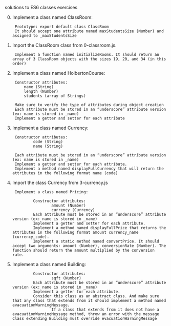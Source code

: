 solutions to ES6 classes exercises

0. Implement a class named ClassRoom:

        Prototype: export default class ClassRoom
        It should accept one attribute named maxStudentsSize (Number) and assigned to _maxStudentsSize

1. Import the ClassRoom class from 0-classroom.js.

        Implement a function named initializeRooms. It should return an array of 3 ClassRoom objects with the sizes 19, 20, and 34 (in this order)

2. Implement a class named HolbertonCourse:

        Constructor attributes:
            name (String)
            length (Number)
            students (array of Strings)

        Make sure to verify the type of attributes during object creation
        Each attribute must be stored in an “underscore” attribute version (ex: name is stored in _name)
        Implement a getter and setter for each attribute

3. Implement a class named Currency:

        Constructor attributes:
                code (String)
                name (String)

        Each attribute must be stored in an “underscore” attribute version (ex: name is stored in _name)
        Implement a getter and setter for each attribute.
        Implement a method named displayFullCurrency that will return the attributes in the following format name (code)

4. Import the class Currency from 3-currency.js

        Implement a class named Pricing:

                Constructor attributes:
                        amount (Number)
                        currency (Currency)
                Each attribute must be stored in an “underscore” attribute version (ex: name is stored in _name)
                Implement a getter and setter for each attribute.
                Implement a method named displayFullPrice that returns the attributes in the following format amount currency_name (currency_code).
                Implement a static method named convertPrice. It should accept two arguments: amount (Number), conversionRate (Number). The function should return the amount multiplied by the conversion rate.

5. Implement a class named Building:

                Constructor attributes:
                        sqft (Number)
                Each attribute must be stored in an “underscore” attribute version (ex: name is stored in _name)
                Implement a getter for each attribute.
                Consider this class as an abstract class. And make sure that any class that extends from it should implement a method named evacuationWarningMessage.
                        If a class that extends from it does not have a evacuationWarningMessage method, throw an error with the message Class extending Building must override evacuationWarningMessage
